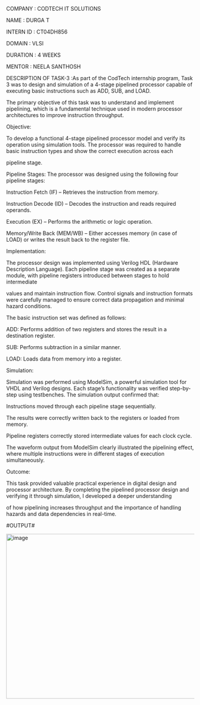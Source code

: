 COMPANY : CODTECH IT SOLUTIONS

NAME : DURGA T

INTERN ID : CT04DH856

DOMAIN : VLSI

DURATION : 4 WEEKS

MENTOR : NEELA SANTHOSH

DESCRIPTION OF TASK-3 :As part of the CodTech internship program, Task 3 was to design and simulation of a 4-stage pipelined processor capable of executing basic instructions such as ADD, SUB, and LOAD.

The primary objective of this task was to understand and implement pipelining, which is a fundamental technique used in modern processor architectures to improve instruction throughput.

Objective:

To develop a functional 4-stage pipelined processor model and verify its operation using simulation tools. The processor was required to handle basic instruction types and show the correct execution across each

pipeline stage.

Pipeline Stages: The processor was designed using the following four pipeline stages:

Instruction Fetch (IF) – Retrieves the instruction from memory.

Instruction Decode (ID) – Decodes the instruction and reads required operands.

Execution (EX) – Performs the arithmetic or logic operation.

Memory/Write Back (MEM/WB) – Either accesses memory (in case of LOAD) or writes the result back to the register file.

Implementation:

The processor design was implemented using Verilog HDL (Hardware Description Language). Each pipeline stage was created as a separate module, with pipeline registers introduced between stages to hold intermediate

values and maintain instruction flow. Control signals and instruction formats were carefully managed to ensure correct data propagation and minimal hazard conditions.

The basic instruction set was defined as follows:

ADD: Performs addition of two registers and stores the result in a destination register.

SUB: Performs subtraction in a similar manner.

LOAD: Loads data from memory into a register.

Simulation:

Simulation was performed using ModelSim, a powerful simulation tool for VHDL and Verilog designs. Each stage’s functionality was verified step-by-step using testbenches. The simulation output confirmed that:

Instructions moved through each pipeline stage sequentially.

The results were correctly written back to the registers or loaded from memory.

Pipeline registers correctly stored intermediate values for each clock cycle.

The waveform output from ModelSim clearly illustrated the pipelining effect, where multiple instructions were in different stages of execution simultaneously.

Outcome:

This task provided valuable practical experience in digital design and processor architecture. By completing the pipelined processor design and verifying it through simulation, I developed a deeper understanding

of how pipelining increases throughput and the importance of handling hazards and data dependencies in real-time.

#OUTPUT#

<img width="835" height="441" alt="image" src="https://github.com/user-attachments/assets/032f88f7-da88-4f05-a06f-e37bcb72fdd2" />
